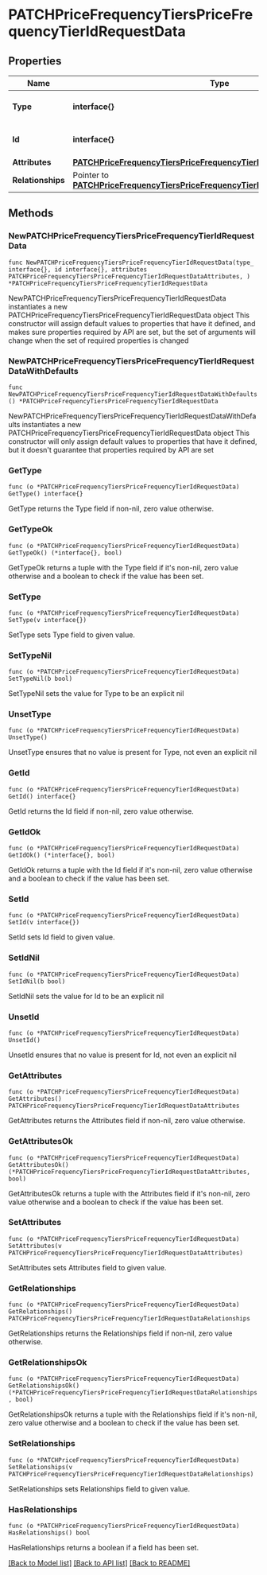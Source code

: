# PATCHPriceFrequencyTiersPriceFrequencyTierIdRequestData

## Properties

Name | Type | Description | Notes
------------ | ------------- | ------------- | -------------
**Type** | **interface{}** | The resource&#39;s type | 
**Id** | **interface{}** | The resource&#39;s id | 
**Attributes** | [**PATCHPriceFrequencyTiersPriceFrequencyTierIdRequestDataAttributes**](PATCHPriceFrequencyTiersPriceFrequencyTierIdRequestDataAttributes.md) |  | 
**Relationships** | Pointer to [**PATCHPriceFrequencyTiersPriceFrequencyTierIdRequestDataRelationships**](PATCHPriceFrequencyTiersPriceFrequencyTierIdRequestDataRelationships.md) |  | [optional] 

## Methods

### NewPATCHPriceFrequencyTiersPriceFrequencyTierIdRequestData

`func NewPATCHPriceFrequencyTiersPriceFrequencyTierIdRequestData(type_ interface{}, id interface{}, attributes PATCHPriceFrequencyTiersPriceFrequencyTierIdRequestDataAttributes, ) *PATCHPriceFrequencyTiersPriceFrequencyTierIdRequestData`

NewPATCHPriceFrequencyTiersPriceFrequencyTierIdRequestData instantiates a new PATCHPriceFrequencyTiersPriceFrequencyTierIdRequestData object
This constructor will assign default values to properties that have it defined,
and makes sure properties required by API are set, but the set of arguments
will change when the set of required properties is changed

### NewPATCHPriceFrequencyTiersPriceFrequencyTierIdRequestDataWithDefaults

`func NewPATCHPriceFrequencyTiersPriceFrequencyTierIdRequestDataWithDefaults() *PATCHPriceFrequencyTiersPriceFrequencyTierIdRequestData`

NewPATCHPriceFrequencyTiersPriceFrequencyTierIdRequestDataWithDefaults instantiates a new PATCHPriceFrequencyTiersPriceFrequencyTierIdRequestData object
This constructor will only assign default values to properties that have it defined,
but it doesn't guarantee that properties required by API are set

### GetType

`func (o *PATCHPriceFrequencyTiersPriceFrequencyTierIdRequestData) GetType() interface{}`

GetType returns the Type field if non-nil, zero value otherwise.

### GetTypeOk

`func (o *PATCHPriceFrequencyTiersPriceFrequencyTierIdRequestData) GetTypeOk() (*interface{}, bool)`

GetTypeOk returns a tuple with the Type field if it's non-nil, zero value otherwise
and a boolean to check if the value has been set.

### SetType

`func (o *PATCHPriceFrequencyTiersPriceFrequencyTierIdRequestData) SetType(v interface{})`

SetType sets Type field to given value.


### SetTypeNil

`func (o *PATCHPriceFrequencyTiersPriceFrequencyTierIdRequestData) SetTypeNil(b bool)`

 SetTypeNil sets the value for Type to be an explicit nil

### UnsetType
`func (o *PATCHPriceFrequencyTiersPriceFrequencyTierIdRequestData) UnsetType()`

UnsetType ensures that no value is present for Type, not even an explicit nil
### GetId

`func (o *PATCHPriceFrequencyTiersPriceFrequencyTierIdRequestData) GetId() interface{}`

GetId returns the Id field if non-nil, zero value otherwise.

### GetIdOk

`func (o *PATCHPriceFrequencyTiersPriceFrequencyTierIdRequestData) GetIdOk() (*interface{}, bool)`

GetIdOk returns a tuple with the Id field if it's non-nil, zero value otherwise
and a boolean to check if the value has been set.

### SetId

`func (o *PATCHPriceFrequencyTiersPriceFrequencyTierIdRequestData) SetId(v interface{})`

SetId sets Id field to given value.


### SetIdNil

`func (o *PATCHPriceFrequencyTiersPriceFrequencyTierIdRequestData) SetIdNil(b bool)`

 SetIdNil sets the value for Id to be an explicit nil

### UnsetId
`func (o *PATCHPriceFrequencyTiersPriceFrequencyTierIdRequestData) UnsetId()`

UnsetId ensures that no value is present for Id, not even an explicit nil
### GetAttributes

`func (o *PATCHPriceFrequencyTiersPriceFrequencyTierIdRequestData) GetAttributes() PATCHPriceFrequencyTiersPriceFrequencyTierIdRequestDataAttributes`

GetAttributes returns the Attributes field if non-nil, zero value otherwise.

### GetAttributesOk

`func (o *PATCHPriceFrequencyTiersPriceFrequencyTierIdRequestData) GetAttributesOk() (*PATCHPriceFrequencyTiersPriceFrequencyTierIdRequestDataAttributes, bool)`

GetAttributesOk returns a tuple with the Attributes field if it's non-nil, zero value otherwise
and a boolean to check if the value has been set.

### SetAttributes

`func (o *PATCHPriceFrequencyTiersPriceFrequencyTierIdRequestData) SetAttributes(v PATCHPriceFrequencyTiersPriceFrequencyTierIdRequestDataAttributes)`

SetAttributes sets Attributes field to given value.


### GetRelationships

`func (o *PATCHPriceFrequencyTiersPriceFrequencyTierIdRequestData) GetRelationships() PATCHPriceFrequencyTiersPriceFrequencyTierIdRequestDataRelationships`

GetRelationships returns the Relationships field if non-nil, zero value otherwise.

### GetRelationshipsOk

`func (o *PATCHPriceFrequencyTiersPriceFrequencyTierIdRequestData) GetRelationshipsOk() (*PATCHPriceFrequencyTiersPriceFrequencyTierIdRequestDataRelationships, bool)`

GetRelationshipsOk returns a tuple with the Relationships field if it's non-nil, zero value otherwise
and a boolean to check if the value has been set.

### SetRelationships

`func (o *PATCHPriceFrequencyTiersPriceFrequencyTierIdRequestData) SetRelationships(v PATCHPriceFrequencyTiersPriceFrequencyTierIdRequestDataRelationships)`

SetRelationships sets Relationships field to given value.

### HasRelationships

`func (o *PATCHPriceFrequencyTiersPriceFrequencyTierIdRequestData) HasRelationships() bool`

HasRelationships returns a boolean if a field has been set.


[[Back to Model list]](../README.md#documentation-for-models) [[Back to API list]](../README.md#documentation-for-api-endpoints) [[Back to README]](../README.md)


